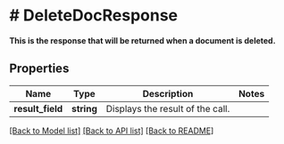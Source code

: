 # # DeleteDocResponse

#### This is the response that will be returned when a document is deleted.

## Properties

Name | Type | Description | Notes
------------ | ------------- | ------------- | -------------
**result_field** | **string** | Displays the result of the call. |

[[Back to Model list]](../../README.md#models) [[Back to API list]](../../README.md#endpoints) [[Back to README]](../../README.md)
